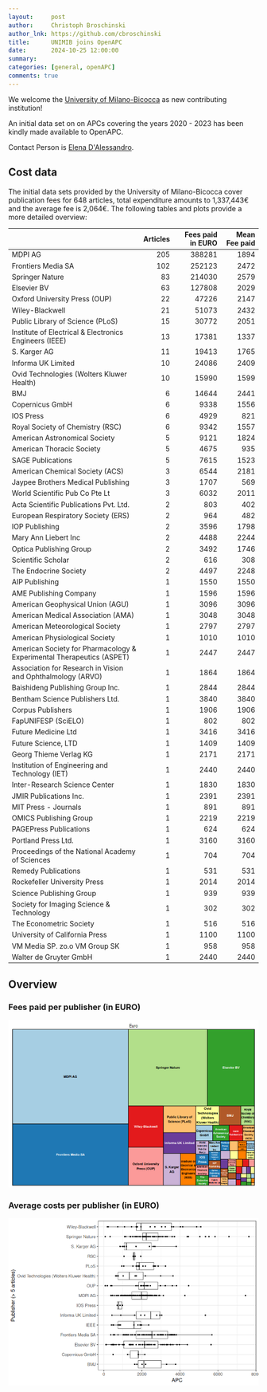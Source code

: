```yaml
---
layout:     post
author:     Christoph Broschinski
author_lnk: https://github.com/cbroschinski
title:      UNIMIB joins OpenAPC
date:       2024-10-25 12:00:00
summary:    
categories: [general, openAPC]
comments: true
---
```





We welcome the [University of Milano-Bicocca](https://en.unimib.it/) as new contributing institution!

An initial data set on on APCs covering the years 2020 - 2023 has been kindly made available to OpenAPC.

Contact Person is [Elena D'Alessandro](mailto:elena.dalessandro@unimib.it).

## Cost data



The initial data sets provided by the University of Milano-Bicocca cover publication fees for 648 articles, total expenditure amounts to 1,337,443€ and the average fee is 2,064€. The following tables and plots provide a more detailed overview:




|                                                                      | Articles| Fees paid in EURO| Mean Fee paid|
|:---------------------------------------------------------------------|--------:|-----------------:|-------------:|
|MDPI AG                                                               |      205|            388281|          1894|
|Frontiers Media SA                                                    |      102|            252123|          2472|
|Springer Nature                                                       |       83|            214030|          2579|
|Elsevier BV                                                           |       63|            127808|          2029|
|Oxford University Press (OUP)                                         |       22|             47226|          2147|
|Wiley-Blackwell                                                       |       21|             51073|          2432|
|Public Library of Science (PLoS)                                      |       15|             30772|          2051|
|Institute of Electrical & Electronics Engineers (IEEE)                |       13|             17381|          1337|
|S. Karger AG                                                          |       11|             19413|          1765|
|Informa UK Limited                                                    |       10|             24086|          2409|
|Ovid Technologies (Wolters Kluwer Health)                             |       10|             15990|          1599|
|BMJ                                                                   |        6|             14644|          2441|
|Copernicus GmbH                                                       |        6|              9338|          1556|
|IOS Press                                                             |        6|              4929|           821|
|Royal Society of Chemistry (RSC)                                      |        6|              9342|          1557|
|American Astronomical Society                                         |        5|              9121|          1824|
|American Thoracic Society                                             |        5|              4675|           935|
|SAGE Publications                                                     |        5|              7615|          1523|
|American Chemical Society (ACS)                                       |        3|              6544|          2181|
|Jaypee Brothers Medical Publishing                                    |        3|              1707|           569|
|World Scientific Pub Co Pte Lt                                        |        3|              6032|          2011|
|Acta Scientific Publications Pvt. Ltd.                                |        2|               803|           402|
|European Respiratory Society (ERS)                                    |        2|               964|           482|
|IOP Publishing                                                        |        2|              3596|          1798|
|Mary Ann Liebert Inc                                                  |        2|              4488|          2244|
|Optica Publishing Group                                               |        2|              3492|          1746|
|Scientific Scholar                                                    |        2|               616|           308|
|The Endocrine Society                                                 |        2|              4497|          2248|
|AIP Publishing                                                        |        1|              1550|          1550|
|AME Publishing Company                                                |        1|              1596|          1596|
|American Geophysical Union (AGU)                                      |        1|              3096|          3096|
|American Medical Association (AMA)                                    |        1|              3048|          3048|
|American Meteorological Society                                       |        1|              2797|          2797|
|American Physiological Society                                        |        1|              1010|          1010|
|American Society for Pharmacology & Experimental Therapeutics (ASPET) |        1|              2447|          2447|
|Association for Research in Vision and Ophthalmology (ARVO)           |        1|              1864|          1864|
|Baishideng Publishing Group Inc.                                      |        1|              2844|          2844|
|Bentham Science Publishers Ltd.                                       |        1|              3840|          3840|
|Corpus Publishers                                                     |        1|              1906|          1906|
|FapUNIFESP (SciELO)                                                   |        1|               802|           802|
|Future Medicine Ltd                                                   |        1|              3416|          3416|
|Future Science, LTD                                                   |        1|              1409|          1409|
|Georg Thieme Verlag KG                                                |        1|              2171|          2171|
|Institution of Engineering and Technology (IET)                       |        1|              2440|          2440|
|Inter-Research Science Center                                         |        1|              1830|          1830|
|JMIR Publications Inc.                                                |        1|              2391|          2391|
|MIT Press - Journals                                                  |        1|               891|           891|
|OMICS Publishing Group                                                |        1|              2219|          2219|
|PAGEPress Publications                                                |        1|               624|           624|
|Portland Press Ltd.                                                   |        1|              3160|          3160|
|Proceedings of the National Academy of Sciences                       |        1|               704|           704|
|Remedy Publications                                                   |        1|               531|           531|
|Rockefeller University Press                                          |        1|              2014|          2014|
|Science Publishing Group                                              |        1|               939|           939|
|Society for Imaging Science & Technology                              |        1|               302|           302|
|The Econometric Society                                               |        1|               516|           516|
|University of California Press                                        |        1|              1100|          1100|
|VM Media SP. zo.o VM Group SK                                         |        1|               958|           958|
|Walter de Gruyter GmbH                                                |        1|              2440|          2440|



## Overview

### Fees paid per publisher (in EURO)

![plot of chunk tree_unimib_2024_10_25_full](/figure/tree_unimib_2024_10_25_full-1.png)


###  Average costs per publisher (in EURO)

![plot of chunk box_unimib_2024_10_25_publisher_full](/figure/box_unimib_2024_10_25_publisher_full-1.png)
